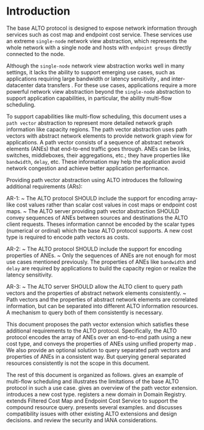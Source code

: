 # Introduction #

The base ALTO protocol [](#RFC7285) is designed to expose network information
through services such as cost map and endpoint cost service. These services use
an extreme `single-node` network view abstraction, which represents the whole
network with a single node and hosts with `endpoint groups` directly connected
to the node.

Although the `single-node` network view abstraction works well in many settings,
it lacks the ability to support emerging use cases, such as applications
requiring large bandwidth or latency sensitivity [](#I-D.bernstein-alto-topo),
and inter-datacenter data transfers [](#I-D.lee-alto-app-net-info-exchange). For
these use cases, applications require a more powerful network view abstraction
beyond the `single-node` abstraction to support application capabilities, in
particular, the ability multi-flow scheduling.

<!-- FIXED: [I-D.yang-alto-topology] only propose the "node-link schema" which is
distinguished from "path vector" representation. Need to fix the description.
-->

To support capabilities like multi-flow scheduling, this document uses a `path
vector` abstraction to represent more detailed network graph information like
capacity regions. The path vector abstraction uses path vectors with abstract
network elements to provide network graph view for applications. A path vector
consists of a sequence of abstract network elements (ANEs) that end-to-end
traffic goes through. ANEs can be links, switches, middleboxes, their
aggregations, etc.; they have properties like `bandwidth`, `delay`, etc. These
information may help the application avoid network congestion and achieve better
application performance.
<!--to provide information on the shared bottlenecks of multiple flows.-->

Providing path vector abstraction using ALTO introduces the following additional
requirements (ARs):

AR-1:
~ The ALTO protocol SHOULD include the support for encoding array-like cost
values rather than scalar cost values in cost maps or endpoint cost maps.
~ The ALTO server providing path vector abstraction SHOULD convey sequences of
ANEs between sources and destinations the ALTO client requests. Theses
information cannot be encoded by the scalar types (numerical or ordinal) which
the base ALTO protocol supports. A new cost type is required to encode path
vectors as costs.

<!--A path vector exposes the abstract network elements (e.g., links, switches, middleboxes and their aggregations) that end-to-end traffic goes through, allowing applications to discover the correlations of traffic with different source/destination endpoints. The properties can be `bandwidth` for links and `delay` between neighboring switches. These information may help the application avoid network congestion, achieving better application performance.-->

AR-2:
~ The ALTO protocol SHOULD include the support for encoding properties of ANEs.
~ Only the sequences of ANEs are not enough for most use cases mentioned
previously. The properties of ANEs like `bandwidth` and `delay` are required by
applications to build the capacity region or realize the latency sensitivity.

<!-- ~ Unified property map [](#I-D.ietf-alto-unified-props-new) defines an extensible schema to provide properties of general entities; it cannot -->
<!-- convey properties of abstract network elements. A new ALTO domain needs to be -->
<!-- registered so that unified property map can encode properties of abstract -->
<!-- network elements. -->

AR-3:
~ The ALTO server SHOULD allow the ALTO client to query path vectors and the
properties of abstract network elements consistently.
~ Path vectors and the properties of abstract network elements are correlated
information, but can be separated into different ALTO information resources. A
mechanism to query both of them consistently is necessary.

<!-- - Encapsulating multiple map messages in a single response: Sending multiple queries to get path vectors and properties of abstract network elements introduce additional communication overhead.  A mechanism to provide multiple map messages in a single session is necessary. -->

This document proposes the path vector extension which satisfies these
additional requirements to the ALTO protocol. Specifically, the ALTO protocol
encodes the array of ANEs over an end-to-end path using a new cost type, and
conveys the properties of ANEs using unified property map
[](#I-D.ietf-alto-unified-props-new). We also provide an optional solution to
query separated path vectors and properties of ANEs in a consistent way. But
querying general separated resources consistently is not the scope in this
document.

<!--To replace: This document introduces a new cost type to encode abstract network elements along an end-to-end path and optionally conveys their properties.-->

<!-- specifies how to encode the shared bottlenecks in a network for a given set of flows with many design details driven by effectiveness, performance and backward compatibility considerations. -->

<!-- The second functionality for simple cost types, such as those introduced in the base protocol, is already addressed in a recent extension, e.g. [](#RFC8189). However, the path-vector extension in this document has introduced a new cost type which complicates the situation. Thus, the multiple cost encapsulation SHOULD still be taken into consideration. -->

<!-- The key changes are: the new cost type, with associated metric and mode and the kind of values provided for this metric (ii)the possibility of receiving responses with composite information on path costs, insight on abstracted path elements and their properties. -->

<!-- TODO: Don't forget to update the organization -->

The rest of this document is organized as follows. [](#SecMF) gives an example
of multi-flow scheduling and illustrates the limitations of the base ALTO
protocol in such a use case. [](#SecOverview) gives an overview of the path
vector extension. [](#SecCostType) introduces a new cost type.
[](#SecANEDomain) registers a new domain in Domain Registry. [](#SecProtoExt)
extends Filtered Cost Map and Endpoint Cost Service to support the compound
resource query. [](#SecExample) presents several examples. [](#SecComp) and
[](#SecDisc) discusses compatibility issues with other existing ALTO extensions
and design decisions. [](#SecSCons) and [](#SecIANA) review the security and
IANA considerations.

<!-- [](#SecMultiService) defines a new service to encode multiple map messages
in a single response. -->
